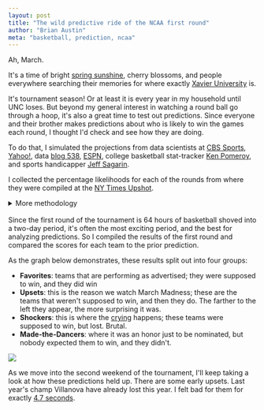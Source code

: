 ```yaml
---
layout: post
title: "The wild predictive ride of the NCAA first round"
author: "Brian Austin"
meta: "basketball, prediction, ncaa"
---
```

Ah, March.

It's a time of bright [spring sunshine](http://www.accuweather.com/en/weather-news/noreaster-shuts-down-travel-threatens-to-unleash-blizzard-conditions-in-at-least-8-states/70001093), cherry blossoms, and people everywhere searching their memories for where exactly [Xavier University](https://en.wikipedia.org/wiki/Xavier_University "Cincinnati") is.

It's tournament season! Or at least it is every year in my household until UNC loses. But beyond my general interest in watching a round ball go through a hoop, it's also a great time to test out predictions. Since everyone and their brother makes predictions about who is likely to win the games each round, I thought I'd check and see how they are doing.

To do that, I simulated the projections from data scientists at [CBS Sports](http://www.cbssports.com/college-basketball/bracketology/), [Yahoo!](https://sports.yahoo.com/m/66607537-5012-36a0-8694-65a0522cf6c1/ss_2017-ncaa-tournament-bracket.html), data [blog 538](https://projects.fivethirtyeight.com/2017-march-madness-predictions/), [ESPN](http://www.espn.com/mens-college-basketball/bracketology), college basketball stat-tracker [Ken Pomeroy](http://kenpom.com/), and sports handicapper [Jeff Sagarin](http://sagarin.com/sports/cbsend.htm).

I collected the percentage likelihoods for each of the rounds from where they were compiled at the [NY Times Upshot](https://www.nytimes.com/interactive/2017/03/13/upshot/ncaa-bracket-super-table.html).
<br>
<details><summary>More methodology</summary>
I then created a simulator that used the projections given, and for each school, simulated 5,000 iterations of each team's probability. I compiled the results of these simulations into an overall projection that differs very slightly (and randomly) from the average of the range of probability projections from a school.</details>
<br>
Since the first round of the tournament is 64 hours of basketball shoved into a two-day period, it's often the most exciting period, and the best for analyzing predictions. So I compiled the results of the first round and compared the scores for each team to the prior prediction.

As the graph below demonstrates, these results split out into four groups:
* **Favorites**: teams that are performing as advertised; they were supposed to win, and they did win
* **Upsets**: this is the reason we watch March Madness; these are the teams that weren't supposed to win, and then they do. The farther to the left they appear, the more surprising it was.
* **Shockers**: this is where the [crying](http://screengrabber.deadspin.com/piccolo-tears-are-the-saddest-tears-1692898303) happens; these teams were supposed to win, but lost. Brutal.
* **Made-the-Dancers**: where it was an honor just to be nominated, but nobody expected them to win, and they didn't.

![](http://austinbrian.github.io/assets/NCAA_rd1_labeled.png)

As we move into the second weekend of the tournament, I'll keep taking a look at how these predictions held up. There are some early upsets. Last year's champ Villanova have already lost this year. I felt bad for them for exactly [4.7 seconds](https://www.youtube.com/watch?v=EMHoGRp1QrE).
